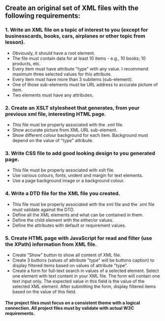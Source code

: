 ## Create an original set of XML files with the following requirements: ##

 ### 1. Write an XML file on a topic of interest to you (except for businesscards, books, cars, airplanes or other topic from lesson). ###

- Obviously, it should have a root element.
- The file must contain data for at least 10 items - e.g., 10 books; 10 products, etc.
- Every item must have attribute "type" with any value. I recommend maximum three selected values for this attribute.
- Every item must have more than 3 subitems (sub-element).
- One of those sub-elements must be URL address to accurate picture of item.
- Two elements must have any attributes.

### 2. Create an XSLT stylesheet that generates, from your previous xml file, interesting HTML page. ###

- This file must be properly associated with the .xml file.
- Show accurate picture from XML URL sub-element.
- Show different colour background for each item. Background must depend on the value of "type" attribute. 

### 3. Write CSS file to add good looking design to you generated page. ###

- This file must be properly associated with xslt file.
- Use various colours, fonts, undent and margin for text elements.
- Use a page background image or a background colour.

### 4. Write a DTD file for the XML file you created. ###

- This file must be properly associated with the xml file and the .xml file must validate against the DTD.
- Define all the XML elements and what can be contained in them.
- Define the child element with the either/or values.
- Define the attributes with default or requirement values.

### 5. Create HTML page with JavaScript for read and filter (use the XPath) information from XML file. ###

- Create "Show" button to show all content of XML file.
- Create 3 buttons (values of attribute "type" will be buttons caption) to display filtered items based on values of attribute "type".
- Create a form for full-text search in values of a selected element. Select one element with text content in your XML file. The form will contain one text input only. The expected value in this field is the value of the selected XML element. After submitting the form, display filtered items based on the value of this field.

#### The project files must focus on a consistent theme with a logical connection. All project files must by validate with actual W3C requirements. ####
